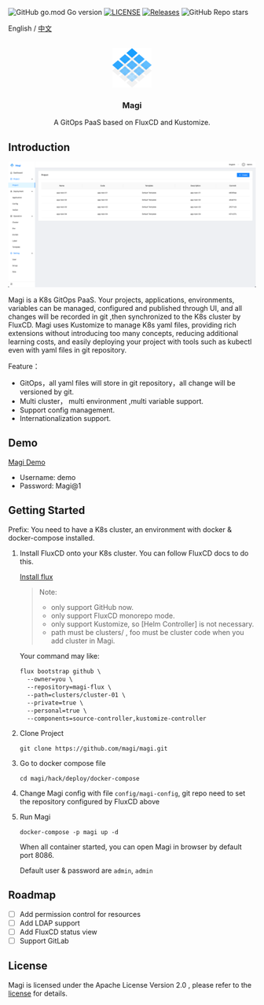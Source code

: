 <!-- PROJECT SHIELDS -->
![GitHub go.mod Go version](https://img.shields.io/github/go-mod/go-version/magi/magi?style=flat-square)
[![LICENSE](https://img.shields.io/github/license/magi/magi.svg?style=flat-square)](/LICENSE)
[![Releases](https://img.shields.io/github/release/magi/magi/all.svg?style=flat-square)](https://github.com/magi/magi/releases)
![GitHub Repo stars](https://img.shields.io/github/stars/magi/magi?style=social)

English / [中文](README.zh_CN.md)

<!-- PROJECT LOGO -->
<br />
<div align="center">
  <a>
    <img src="https://raw.githubusercontent.com/magi/files/main/logo.svg" alt="Logo" width="80" height="80">
  </a>

<h3 align="center">Magi</h3>

  <p align="center">
    A GitOps PaaS based on FluxCD and Kustomize.
    <br />
  </p>
</div>


<!-- Introduction -->

## Introduction

![Screen Shot](https://github.com/magi/files/blob/main/projects-english.png)

Magi is a K8s GitOps PaaS. Your projects, applications, environments, variables can be managed, configured and published through UI, and all changes will be recorded in git ,then synchronized to the
K8s cluster by FluxCD. Magi uses Kustomize to manage K8s yaml files, providing rich extensions without introducing too many concepts, reducing additional learning costs, and easily deploying your
project with tools such as kubectl even with yaml files in git repository.

Feature：

* GitOps，all yaml files will store in git repository，all change will be versioned by git.
* Multi cluster， multi environment ,multi variable support.
* Support config management.
* Internationalization support.

## Demo

[Magi Demo](https://demo.magicloud.org/)

* Username: demo
* Password: Magi@1

<!-- GETTING STARTED -->

## Getting Started

Prefix: You need to have a K8s cluster, an environment with docker & docker-compose installed.

1. Install FluxCD onto your K8s cluster. You can follow FluxCD docs to do this.

   [Install flux](https://fluxcd.io/flux/installation/)

   > Note:
   > * only support GitHub now.
   > * only support FluxCD monorepo mode.
   > * only support Kustomize, so [Helm Controller] is not necessary.
   > * path must be clusters/<foo> , foo must be cluster code when you add cluster in Magi.

   Your command may like:

    ```shell
    flux bootstrap github \
      --owner=you \
      --repository=magi-flux \
      --path=clusters/cluster-01 \
      --private=true \
      --personal=true \
      --components=source-controller,kustomize-controller
    ```
2. Clone Project

    ```shell
    git clone https://github.com/magi/magi.git
    ```

3. Go to docker compose file

    ```shell
    cd magi/hack/deploy/docker-compose
    ```

4. Change Magi config with file `config/magi-config`, git repo need to set the repository configured by FluxCD above

5. Run Magi

    ```shell
    docker-compose -p magi up -d
    ```

   When all container started, you can open Magi in browser by default port 8086.

   Default user & password are `admin`, `admin`

<!-- ROADMAP -->

## Roadmap

- [ ] Add permission control for resources
- [ ] Add LDAP support
- [ ] Add FluxCD status view
- [ ] Support GitLab

<!-- LICENSE -->

## License

Magi is licensed under the Apache License Version 2.0 , please refer to the [license](LICENSE) for details.
